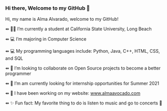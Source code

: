 ### Hi there, Welcome to my GitHub 👋

Hi, my name is Alma Alvarado, welcome to my GitHub!

⇴ 👩🏽‍ I’m currently a student at California State University, Long Beach

⇴ 💻 I’m majoring in Computer Science 

⇴ 💻 My programming languages include: Python, Java, C++, HTML, CSS, and SQL 

⇴ 🐳 I’m looking to collaborate on Open Source projects to become a better programmer

⇴ 🧐 I’m am currently looking for internship opportunities for Summer 2021

⇴ 💬 I have been working on my website: www.almaavocado.com

⇴ ✨ Fun fact: My favorite thing to do is listen to music and go to concerts 🎸

<!--
**almaavocado/almaavocado** is a ✨ _special_ ✨ repository because its `README.md` (this file) appears on your GitHub profile.
